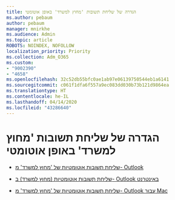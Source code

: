 ```yaml
---
title: הגדרה של שליחת תשובות 'מחוץ למשרד' באופן אוטומטי
ms.author: pebaum
author: pebaum
manager: mnirkhe
ms.audience: Admin
ms.topic: article
ROBOTS: NOINDEX, NOFOLLOW
localization_priority: Priority
ms.collection: Adm_O365
ms.custom:
- "9002390"
- "4658"
ms.openlocfilehash: 32c52db55bfc0ae1ab97e06139750544eb1a6141
ms.sourcegitcommit: c061f1dfa6f557a9ec083dd030b73b121d9864ea
ms.translationtype: HT
ms.contentlocale: he-IL
ms.lasthandoff: 04/14/2020
ms.locfileid: "43286640"
---
```

# <a name="setting-up-out-of-office-automatic-replies"></a>הגדרה של שליחת תשובות 'מחוץ למשרד' באופן אוטומטי

- [שליחת תשובות אוטומטיות של 'מחוץ למשרד' מ- Outlook](https://support.office.com/article/9742f476-5348-4f9f-997f-5e208513bd67)

- [שליחת תשובות אוטומטיות (מחוץ למשרד) ב- Outlook באינטרנט](https://support.office.com/article/0c193ab0-b9e1-4058-84be-a5b014242290)

- [שליחת תשובות אוטומטיות של 'מחוץ למשרד' מ- Outlook עבור Mac](https://support.office.com/article/4e07ab75-beda-4f9e-bcdc-44471ebacdee)

